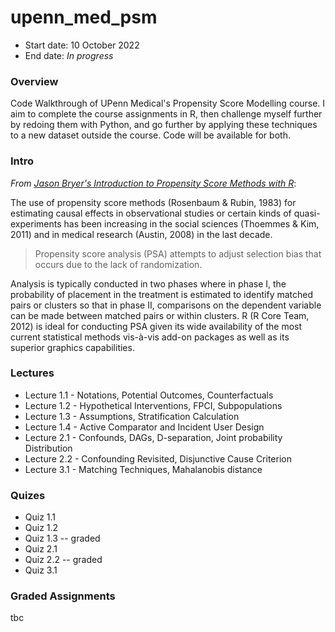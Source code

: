 # upenn_med_psm

* Start date: 10 October 2022
* End date: *In progress*

### Overview

Code Walkthrough of UPenn Medical's Propensity Score Modelling course. I aim to complete the course assignments in R, then challenge myself further by redoing them with Python, and go further by applying these techniques to a new dataset outside the course. Code will be available for both.

### Intro

*From [Jason Bryer's Introduction to Propensity Score Methods with R](https://github.com/jbryer/psa)*:

The use of propensity score methods (Rosenbaum & Rubin, 1983) for estimating causal effects in observational studies or certain kinds of quasi-experiments has been increasing in the social sciences (Thoemmes & Kim, 2011) and in medical research (Austin, 2008) in the last decade. 

> Propensity score analysis (PSA) attempts to adjust selection bias that occurs due to the lack of randomization. 

Analysis is typically conducted in two phases where in phase I, the probability of placement in the treatment is estimated to identify matched pairs or clusters so that in phase II, comparisons on the dependent variable can be made between matched pairs or within clusters. R (R Core Team, 2012) is ideal for conducting PSA given its wide availability of the most current statistical methods vis-à-vis add-on packages as well as its superior graphics capabilities.

### Lectures

* Lecture 1.1 - Notations, Potential Outcomes, Counterfactuals
* Lecture 1.2 - Hypothetical Interventions, FPCI, Subpopulations
* Lecture 1.3 - Assumptions, Stratification Calculation
* Lecture 1.4 - Active Comparator and Incident User Design
* Lecture 2.1 - Confounds, DAGs, D-separation, Joint probability Distribution
* Lecture 2.2 - Confounding Revisited, Disjunctive Cause Criterion
* Lecture 3.1 - Matching Techniques, Mahalanobis distance

### Quizes

* Quiz 1.1
* Quiz 1.2
* Quiz 1.3 -- graded
* Quiz 2.1
* Quiz 2.2 -- graded
* Quiz 3.1 

### Graded Assignments

tbc